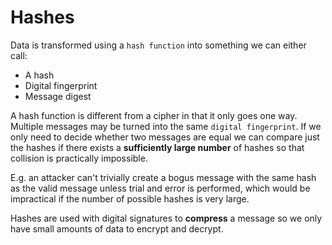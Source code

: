 # Hashes
Data is transformed using a `hash function` into something we can either call:

* A hash
* Digital fingerprint
* Message digest

A hash function is different from a cipher in that it only goes one way. Multiple messages may be turned into the same `digital fingerprint`. If we only need to decide whether two messages are equal we can compare just the hashes if there exists a **sufficiently large number** of hashes so that collision is practically impossible.

E.g. an attacker can't trivially create a bogus message with the same hash as the valid message unless trial and error is performed, which would be impractical if the number of possible hashes is very large.

Hashes are used with digital signatures to **compress** a message so we only have small amounts of data to encrypt and decrypt.
